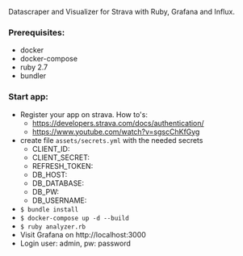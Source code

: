 Datascraper and Visualizer for Strava with Ruby, Grafana and Influx.

### Prerequisites:

* docker
* docker-compose
* ruby 2.7
* bundler

### Start app:

* Register your app on strava. How to's:
    * https://developers.strava.com/docs/authentication/
    * https://www.youtube.com/watch?v=sgscChKfGyg
* create file `assets/secrets.yml` with the needed secrets
    * CLIENT_ID:
    * CLIENT_SECRET:
    * REFRESH_TOKEN:
    * DB_HOST:
    * DB_DATABASE:
    * DB_PW:
    * DB_USERNAME:
* `$ bundle install`
* `$ docker-compose up -d --build`
* `$ ruby analyzer.rb`
* Visit Grafana on http://localhost:3000
* Login user: admin, pw: password